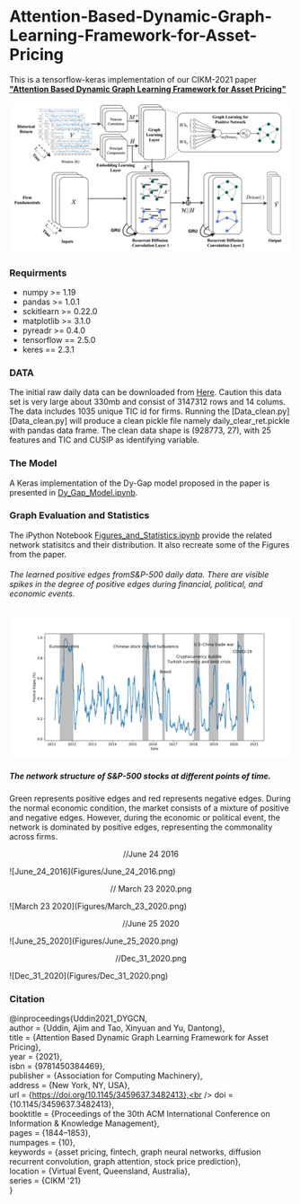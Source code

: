 # Attention-Based-Dynamic-Graph-Learning-Framework-for-Asset-Pricing
This is a tensorflow-keras implementation of our CIKM-2021 paper [**"Attention Based Dynamic Graph Learning Framework for Asset Pricing"**](https://dl.acm.org/doi/abs/10.1145/3459637.3482413)

 ![GitHub Dark](Figures/Attention_diffusion.png)


### **Requirments** 
- numpy >= 1.19
- pandas >= 1.0.1
- sckitlearn >= 0.22.0
- matplotlib >= 3.1.0
- pyreadr >= 0.4.0
- tensorflow == 2.5.0
- keres == 2.3.1




### **DATA** 

The initial raw daily data can be downloaded from [Here](https://drive.google.com/file/d/15HG7-P5hUU8TtRmMDzY3_j_k-h_jyGwJ/view?usp=sharing). Caution this data set is very large about 330mb and consist of 3147312 rows and 14 colums. The data includes 1035 unique TIC id for firms.
Running the [Data_clean.py][Data_clean.py] will produce a clean pickle file namely daily_clear_ret.pickle with pandas data frame. 
The clean data shape is (928773, 27), with 25 features and TIC and CUSIP as identifying variable. 


### The Model
A Keras implementation of the Dy-Gap model proposed in the paper is presented in [Dy_Gap_Model.ipynb](Dy_Gap_Model.ipynb). 



###  Graph Evaluation and Statistics
The iPython Notebook [Figures_and_Statistics.ipynb](Figures_and_Statistics.ipynb) provide the related network statisitcs and their distribution. It also recreate some of the Figures from the paper.


###### The learned positive edges fromS&P-500 daily data. There are visible spikes in the degree of positive edges during financial, political, and economic events.
 ![Positive Edges](Figures/positve_Edges.png)
 
 
 
##### The network structure of S&P-500 stocks at different points of time. 
Green represents positive edges and red represents negative edges. During the normal economic condition, the market consists of a mixture of positive and negative edges. However, during the economic or political event, the network is dominated by positive edges, representing the commonality across firms.

 <p align="center">
 //June 24 2016
  </p>
   ![June_24_2016](Figures/June_24_2016.png) 
 
  
 <p align="center">
  // March 23 2020.png
</p>
![March 23 2020](Figures/March_23_2020.png)

<p align="center">
//June 25 2020
 </p>
![June_25_2020](Figures/June_25_2020.png)



<p align="center">
 //Dec_31_2020.png
  </p>
 ![Dec_31_2020](Figures/Dec_31_2020.png)


### Citation
@inproceedings{Uddin2021_DYGCN,<br />
author = {Uddin, Ajim and Tao, Xinyuan and Yu, Dantong},<br />
title = {Attention Based Dynamic Graph Learning Framework for Asset Pricing},<br />
year = {2021},<br />
isbn = {9781450384469},<br />
publisher = {Association for Computing Machinery},<br />
address = {New York, NY, USA},<br />
url = {https://doi.org/10.1145/3459637.3482413},<br />
doi = {10.1145/3459637.3482413},<br />
booktitle = {Proceedings of the 30th ACM International Conference on Information & Knowledge Management},<br />
pages = {1844–1853},<br />
numpages = {10},<br />
keywords = {asset pricing, fintech, graph neural networks, diffusion recurrent convolution, graph attention, stock price prediction},<br />
location = {Virtual Event, Queensland, Australia},<br />
series = {CIKM '21}<br />
}

  

